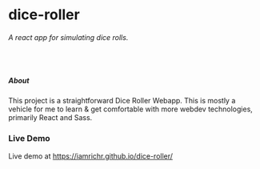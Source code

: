 # dice-roller
###### A react app for simulating dice rolls.
&nbsp;

##### About
This project is a straightforward Dice Roller Webapp.  This is mostly a vehicle for me to learn &amp; get comfortable with more webdev technologies, primarily React and Sass.

### Live Demo
Live demo at https://iamrichr.github.io/dice-roller/
